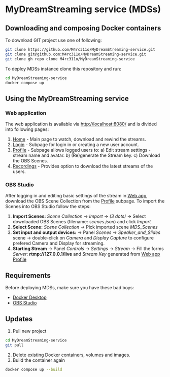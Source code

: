 # MyDreamStreaming service (MDSs)
## Downloading and composing Docker containers 
To download GIT project use one of following:
```sh
git clone https://github.com/M4rc311o/MyDreamStreaming-service.git
git clone git@github.com:M4rc311o/MyDreamStreaming-service.git
git clone gh repo clone M4rc311o/MyDreamStreaming-service
```
To deploy MDSs instance clone this repository and run:
```sh
cd MyDreamStreaming-service
docker compose up
```
## Using the MyDreamStreaming service
### Web application
The web application is available via [http://localhost:8080/](http://localhost:8080/) and is divided into following pages:
1. [Home](http://localhost:8080/home) - Main page to watch, download and rewind the streams.
2. [Login](http://localhost:8080/login) - Subpage for login in or creating a new user account.
3. [Profile](http://localhost:8080/profile) - Subpage allows logged users to:
      a) Edit stream settings - stream name and avatar.
      b) (Re)generate the Stream key.
      c) Download the OBS Scenes. 
5. [Recordings](http://localhost:8080/rec) - Provides option to download the latest streams of the users.

### OBS Studio
After logging in and editing basic settings of the stream in [Web app](#Web-application), download the OBS Scene Collection from the [Profile](http://localhost:8080/profile) subpage.
To import the Scenes into OBS Studio follow the steps:
1) **Import Scenes:** *Scene Collection* -> *Import* -> *(3 dots)* -> Select downloaded OBS Scenes (filename: *scenes.json*) and click *Import*
2) **Select Scene:** *Scene Collection* -> Pick imported scene *MDS_Scenes*
3) **Set input and output devices:** -> Panel *Scenes* -> *Speaker_and_Slides* scene -> double-click on *Camera* and *Display Capture* to configure prefered Camera and Display for streaming.
4) **Starting Stream** -> Panel *Controls* -> *Settings* -> *Stream* -> Fill the forms *Server*: **rtmp://127.0.0.1/live** and *Stream Key* generated from [Web app Profile](http://localhost:8080/profile) 
 
## Requirements
Before deploying MDSs, make sure you have these bad boys:
- [Docker Desktop](https://www.docker.com/products/docker-desktop/)
- [OBS Studio](https://obsproject.com/download)

## Updates
1. Pull new project
```sh
cd MyDreamStreaming-service
git pull 
```
2. Delete existing Docker containers, volumes and images.
3. Build the container again
```sh
docker compose up --build
```
